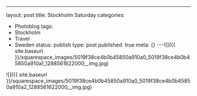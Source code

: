 ---
layout: post
title: Stockholm Saturday
categories:
- Photoblog
tags:
- Stockholm
- Travel
- Sweden
status: publish
type: post
published: true
meta: {}
---![]({{ site.baseurl }}/squarespace_images/5019f38ce4b0b45850a910a0_5019f38ce4b0b45850a910a1_1288561622000__img.jpg)
  

  
   
![]({{ site.baseurl }}/squarespace_images/5019f38ce4b0b45850a910a0_5019f38ce4b0b45850a910a2_1288561622000__img.jpg)
